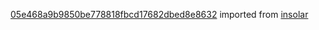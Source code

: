 [05e468a9b9850be778818fbcd17682dbed8e8632](https://github.com/insolar/insolar/commit/05e468a9b9850be778818fbcd17682dbed8e8632) imported from [insolar](https://github.com/insolar/insolar)
